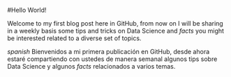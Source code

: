 #Hello World! 

Welcome to my first blog post here in GitHub, from now on I will be sharing in a weekly basis some tips and tricks on Data Science and 
*facts* you might be interested related to a diverse set of topics. 

*spanish*
Bienvenidos a mi primera publicación en GitHub, desde ahora estaré compartiendo con ustedes de manera semanal algunos tips sobre 
Data Science y algunos *facts* relacionados a varios temas. 
